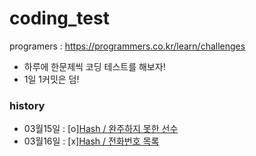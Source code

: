 # coding_test

programers : https://programmers.co.kr/learn/challenges

- 하루에 한문제씩 코딩 테스트를 해보자!
- 1일 1커밋은 덤!

### history
- 03월15일 : [o][Hash / 완주하지 못한 선수](https://github.com/yjkim0083/coding_test/blob/main/programers/hash/md/hash_1.md)
- 03월16일 : [x][Hash / 전화번호 목록](https://github.com/yjkim0083/coding_test/blob/main/programers/hash/md/hash_2.md)